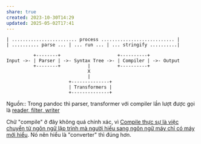 ```yaml
---
share: true
created: 2023-10-30T14:29
updated: 2025-05-02T17:41
---
```

```
| ........................ process ........................... |
| .......... parse ... | ... run ... | ... stringify ..........|

          +--------+                     +----------+
Input ->- | Parser | ->- Syntax Tree ->- | Compiler | ->- Output
          +--------+          |          +----------+
                              X
                              |
                       +--------------+
                       | Transformers |
                       +--------------+
```
Nguồn:: 
Trong pandoc thì parser, transformer với compiler lần lượt được gọi là [reader, filter, writer](../Pandoc/Reader%20bi%E1%BA%BFn%20v%C4%83n%20b%E1%BA%A3n%20th%C3%A0nh%20c%C3%A2y%20c%C3%BA%20ph%C3%A1p,%20filter%20bi%E1%BA%BFn%20%C4%91%E1%BB%95i%20c%C3%A2y%20c%C3%BA%20ph%C3%A1p,%20writer%20bi%E1%BA%BFn%20c%C3%A2y%20c%C3%BA%20ph%C3%A1p%20th%C3%A0nh%20v%C4%83n%20b%E1%BA%A3n.md)

Chữ "compile" ở đây không quá chính xác, vì [Compile thực sự là việc chuyển từ ngôn ngữ lập trình mà người hiểu sang ngôn ngữ máy chỉ có máy mới hiểu](../../../../../%E2%9C%8D%EF%B8%8FL%E1%BA%ADp%20tr%C3%ACnh/Kh%C3%A1i%20ni%E1%BB%87m%20c%C6%A1%20b%E1%BA%A3n%20v%C3%A0%20nguy%C3%AAn%20l%C3%BD%20l%E1%BA%ADp%20tr%C3%ACnh/Ki%E1%BB%83u%20v%C3%A0%20vi%E1%BB%87c%20th%E1%BB%B1c%20thi/Compile%20time%20l%C3%A0%20l%C3%BAc%20chuy%E1%BB%83n%20t%E1%BB%AB%20ng%C3%B4n%20ng%E1%BB%AF%20l%E1%BA%ADp%20tr%C3%ACnh%20m%C3%A0%20ng%C6%B0%E1%BB%9Di%20hi%E1%BB%83u%20sang%20ng%C3%B4n%20ng%E1%BB%AF%20m%C3%A1y%20ch%E1%BB%89%20c%C3%B3%20m%C3%A1y%20m%E1%BB%9Bi%20hi%E1%BB%83u.%20Runtime%20l%C3%A0%20l%C3%BAc%20m%C3%A1y%20ch%E1%BA%A1y%20m%C3%A3%20m%C3%A1y.md). Nó nên hiểu là "converter" thì đúng hơn.